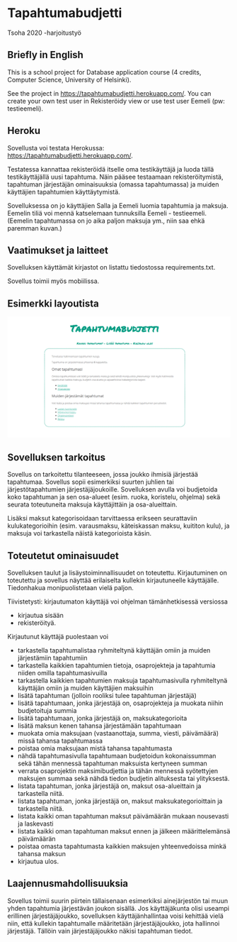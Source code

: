 # Tapahtumabudjetti
Tsoha 2020 -harjoitustyö

## Briefly in English

This is a school project for Database application course (4 credits, Computer Science, University of Helsinki).

See the project in https://tapahtumabudjetti.herokuapp.com/. You can create your own test user in Rekisteröidy view or use test user Eemeli (pw: testieemeli).

## Heroku
Sovellusta voi testata Herokussa: https://tapahtumabudjetti.herokuapp.com/.

Testatessa kannattaa rekisteröidä itselle oma testikäyttäjä ja luoda tällä testikäyttäjällä uusi tapahtuma.
Näin pääsee testaamaan rekisteröitymistä, tapahtuman järjestäjän ominaisuuksia (omassa tapahtumassa) ja muiden käyttäjien tapahtumien käyttäytymistä.

Sovelluksessa on jo käyttäjien Salla ja Eemeli luomia tapahtumia ja maksuja. Eemelin tiliä voi mennä katselemaan tunnuksilla Eemeli - testieemeli. 
(Eemelin tapahtumassa on jo aika paljon maksuja ym., niin saa ehkä paremman kuvan.)

## Vaatimukset ja laitteet

Sovelluksen käyttämät kirjastot on listattu tiedostossa requirements.txt.

Sovellus toimii myös mobiilissa.

## Esimerkki layoutista

![Esimerkki sovelluksen layoutista](https://github.com/sallasal/Tapahtumabudjetti/blob/master/layout.png)

## Sovelluksen tarkoitus
Sovellus on tarkoitettu tilanteeseen, jossa joukko ihmisiä järjestää tapahtumaa. Sovellus sopii esimerkiksi suurten juhlien tai järjestötapahtumien järjestäjäjoukoille.
Sovelluksen avulla voi budjetoida koko tapahtuman ja sen osa-alueet (esim. ruoka, koristelu, ohjelma) sekä seurata toteutuneita maksuja käyttäjittäin ja osa-alueittain.

Lisäksi maksut kategorisoidaan tarvittaessa erikseen seurattaviin kulukategorioihin (esim. varausmaksu, käteiskassan maksu, kuititon kulu), ja maksuja voi tarkastella näistä kategorioista käsin.

## Toteutetut ominaisuudet
Sovelluksen taulut ja lisäystoiminnallisuudet on toteutettu. Kirjautuminen on toteutettu ja sovellus näyttää erilaiselta kullekin kirjautuneelle käyttäjälle. Tiedonhakua monipuolistetaan vielä paljon.

Tiivistetysti: kirjautumaton käyttäjä voi ohjelman tämänhetkisessä versiossa
* kirjautua sisään
* rekisteröityä.

Kirjautunut käyttäjä puolestaan voi
* tarkastella tapahtumalistaa ryhmiteltynä käyttäjän omiin ja muiden järjestämiin tapahtumiin
* tarkastella kaikkien tapahtumien tietoja, osaprojekteja ja tapahtumia niiden omilla tapahtumasivuilla
* tarkastella kaikkien tapahtumien maksuja tapahtumasivulla ryhmiteltynä käyttäjän omiin ja muiden käyttäjien maksuihin
* lisätä tapahtuman (jolloin rooliksi tulee tapahtuman järjestäjä)
* lisätä tapahtumaan, jonka järjestäjä on, osaprojekteja ja muokata niihin budjetoituja summia
* lisätä tapahtumaan, jonka järjestäjä on, maksukategorioita
* lisätä maksun kenen tahansa järjestämään tapahtumaan
* muokata omia maksujaan (vastaanottaja, summa, viesti, päivämäärä) missä tahansa tapahtumassa
* poistaa omia maksujaan mistä tahansa tapahtumasta
* nähdä tapahtumasivulla tapahtumaan budjetoidun kokonaissumman sekä tähän mennessä tapahtuman maksuista kertyneen summan
* verrata osaprojektin maksimibudjettia ja tähän mennessä syötettyjen maksujen summaa sekä nähdä tiedon budjetin alituksesta tai ylityksestä.
* listata tapahtuman, jonka järjestäjä on, maksut osa-alueittain ja tarkastella niitä.
* listata tapahtuman, jonka järjestäjä on, maksut maksukategorioittain ja tarkastella niitä.
* listata kaikki oman tapahtuman maksut päivämäärän mukaan nousevasti ja laskevasti
* listata kaikki oman tapahtuman maksut ennen ja jälkeen määrittelemänsä päivämäärän
* poistaa omasta tapahtumasta kaikkien maksujen yhteenvedoissa minkä tahansa maksun
* kirjautua ulos.

## Laajennusmahdollisuuksia
Sovellus toimii suurin piirtein tällaisenaan esimerkiksi ainejärjestön tai muun yhden tapahtumia järjestävän joukon sisällä. 
Jos käyttäjäkunta olisi useampi erillinen järjestäjäjoukko, sovelluksen käyttäjänhallintaa voisi kehittää vielä niin, että kullekin tapahtumalle määritetään järjestäjäjoukko, jota hallinnoi järjestäjä.
Tällöin vain järjestäjäjoukko näkisi tapahtuman tiedot.
